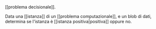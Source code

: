 [[problema decisionale]].

Data una [[istanza]] di un [[problema computazionale]], e un blob di dati, determina se l'istanza è [[istanza positiva|positiva]] oppure no.
